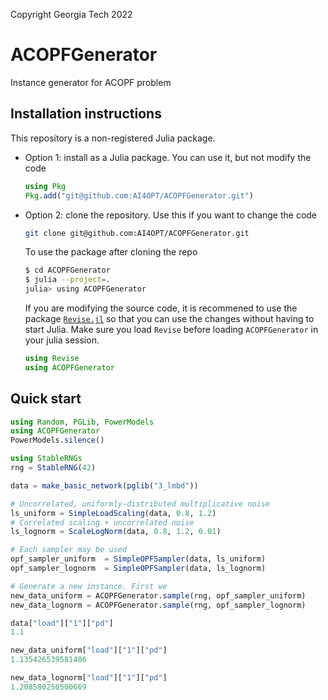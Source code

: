Copyright Georgia Tech 2022

# ACOPFGenerator
Instance generator for ACOPF problem

## Installation instructions

This repository is a non-registered Julia package.

* Option 1: install as a Julia package. You can use it, but not modify the code
    ```julia
    using Pkg
    Pkg.add("git@github.com:AI4OPT/ACOPFGenerator.git")
    ```

* Option 2: clone the repository. Use this if you want to change the code
    ```bash
    git clone git@github.com:AI4OPT/ACOPFGenerator.git
    ```
    To use the package after cloning the repo
    ```bash
    $ cd ACOPFGenerator
    $ julia --project=.
    julia> using ACOPFGenerator
    ```

    If you are modifying the source code, it is recommened to use the package [`Revise.jl`](https://github.com/timholy/Revise.jl)
    so that you can use the changes without having to start Julia.
    Make sure you load `Revise` before loading `ACOPFGenerator` in your julia session.
    ```julia
    using Revise
    using ACOPFGenerator
    ```

## Quick start

```julia
using Random, PGLib, PowerModels
using ACOPFGenerator
PowerModels.silence()

using StableRNGs
rng = StableRNG(42)

data = make_basic_network(pglib("3_lmbd"))

# Uncorrelated, uniformly-distributed multiplicative noise
ls_uniform = SimpleLoadScaling(data, 0.8, 1.2)
# Correlated scaling + uncorrelated noise
ls_lognorm = ScaleLogNorm(data, 0.8, 1.2, 0.01)

# Each sampler may be used 
opf_sampler_uniform  = SimpleOPFSampler(data, ls_uniform)
opf_sampler_lognorm  = SimpleOPFSampler(data, ls_lognorm)

# Generate a new instance. First we 
new_data_uniform = ACOPFGenerator.sample(rng, opf_sampler_uniform)
new_data_lognorm = ACOPFGenerator.sample(rng, opf_sampler_lognorm)

data["load"]["1"]["pd"]
1.1

new_data_uniform["load"]["1"]["pd"]
1.135426539581486

new_data_lognorm["load"]["1"]["pd"]
1.208580250500669
```